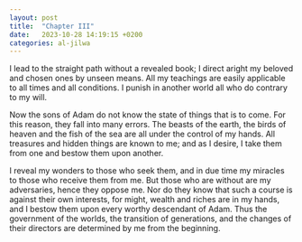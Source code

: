 ```yaml
---
layout: post
title:  "Chapter III"
date:   2023-10-28 14:19:15 +0200
categories: al-jilwa
---
```

I lead to the straight path without a revealed book; I direct aright my beloved and chosen ones by unseen means. All my teachings are easily applicable to all times and all conditions. I punish in another world all who do contrary to my will.

Now the sons of Adam do not know the state of things that is to come. For this reason, they fall into many errors. The beasts of the earth, the birds of heaven and the fish of the sea are all under the control of my hands. All treasures and hidden things are known to me; and as I desire, I take them from one and bestow them upon another.

I reveal my wonders to those who seek them, and in due time my miracles to those who receive them from me. But those who are without are my adversaries, hence they oppose me. Nor do they know that such a course is against their own interests, for might, wealth and riches are in my hands, and I bestow them upon every worthy descendant of Adam. Thus the government of the worlds, the transition of generations, and the changes of their directors are determined by me from the beginning. 
